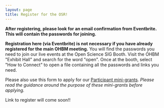 ```yaml
---
layout: page
title: Register for the OSR!
---
```


**After registering, please look for an email confirmation from Eventbrite. This will contain the passwords for joining.**

**Registration here (via Eventbrite) is not necessary if you have already registered for the main OHBM meeting.** You will find the passwords you need to join our live events at the Open Science SIG Booth. Visit the OHBM "Exhibit Hall" and search for the word "open". Once at the booth, select "How to Connect" to open a file containing all the passwords and links you need. 

Please also use this form to apply for our [Participant mini-grants](access.md/#mini-grants). *Please read the guidance around the purpose of these mini-grants before applying.*


Link to register will come soon!!

<!--
<div id="eventbrite-widget-container-108179533898"></div>

<script src="https://www.eventbrite.co.uk/static/widgets/eb_widgets.js"></script>

<script type="text/javascript">
    var exampleCallback = function() {
        console.log('Order complete!');
    };

    window.EBWidgets.createWidget({
        // Required
        widgetType: 'checkout',
        eventId: '108179533898',
        iframeContainerId: 'eventbrite-widget-container-108179533898',

        // Optional
        // iframeContainerHeight: 425,  // Widget height in pixels. Defaults to a minimum of 425px if not provided
        iframeContainerHeight: 650,  // Widget height in pixels. Defaults to a minimum of 425px if not provided
        onOrderComplete: exampleCallback  // Method called when an order has successfully completed
    });
</script>
